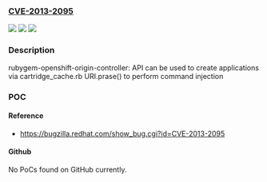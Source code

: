 ### [CVE-2013-2095](https://cve.mitre.org/cgi-bin/cvename.cgi?name=CVE-2013-2095)
![](https://img.shields.io/static/v1?label=Product&message=rubygem-openshift-origin-controller&color=blue)
![](https://img.shields.io/static/v1?label=Version&message=through%202013-05-15%20&color=brightgreen)
![](https://img.shields.io/static/v1?label=Vulnerability&message=cartridge_cache.rb%20URI.prase()%20command%20injection&color=brightgreen)

### Description

rubygem-openshift-origin-controller: API can be used to create applications via cartridge_cache.rb URI.prase() to perform command injection

### POC

#### Reference
- https://bugzilla.redhat.com/show_bug.cgi?id=CVE-2013-2095

#### Github
No PoCs found on GitHub currently.

